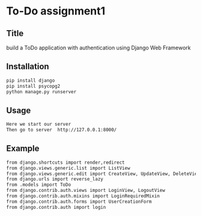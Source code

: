 # To-Do assignment1
## Title
build a ToDo application with authentication using Django Web Framework 






## Installation

```bash
pip install django
pip install psycopg2
python manage.py runserver
```
## Usage
```bash
Here we start our server 
Then go to server  http://127.0.0.1:8000/
```
## Example
```bash
from django.shortcuts import render,redirect
from django.views.generic.list import ListView
from django.views.generic.edit import CreateView, UpdateView, DeleteView, FormView
from django.urls import reverse_lazy
from .models import ToDo
from django.contrib.auth.views import LoginView, LogoutView
from django.contrib.auth.mixins import LoginRequiredMixin
from django.contrib.auth.forms import UserCreationForm
from django.contrib.auth import login 
```
```bash

